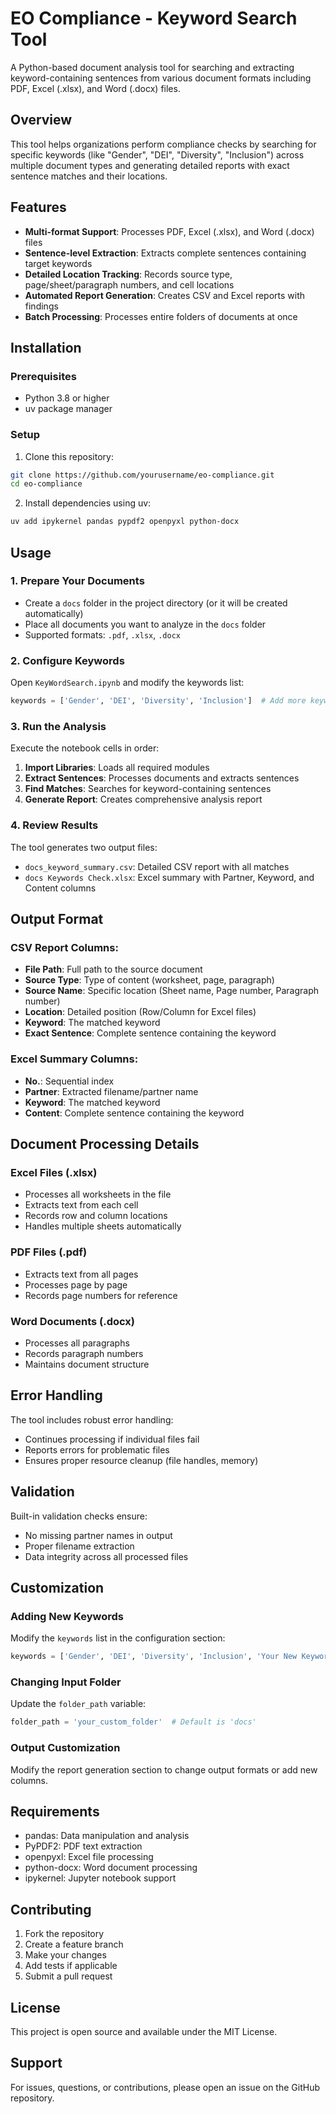 # EO Compliance - Keyword Search Tool

A Python-based document analysis tool for searching and extracting keyword-containing sentences from various document formats including PDF, Excel (.xlsx), and Word (.docx) files.

## Overview

This tool helps organizations perform compliance checks by searching for specific keywords (like "Gender", "DEI", "Diversity", "Inclusion") across multiple document types and generating detailed reports with exact sentence matches and their locations.

## Features

- **Multi-format Support**: Processes PDF, Excel (.xlsx), and Word (.docx) files
- **Sentence-level Extraction**: Extracts complete sentences containing target keywords
- **Detailed Location Tracking**: Records source type, page/sheet/paragraph numbers, and cell locations
- **Automated Report Generation**: Creates CSV and Excel reports with findings
- **Batch Processing**: Processes entire folders of documents at once

## Installation

### Prerequisites
- Python 3.8 or higher
- uv package manager

### Setup
1. Clone this repository:
```bash
git clone https://github.com/yourusername/eo-compliance.git
cd eo-compliance
```

2. Install dependencies using uv:
```bash
uv add ipykernel pandas pypdf2 openpyxl python-docx
```

## Usage

### 1. Prepare Your Documents
- Create a `docs` folder in the project directory (or it will be created automatically)
- Place all documents you want to analyze in the `docs` folder
- Supported formats: `.pdf`, `.xlsx`, `.docx`

### 2. Configure Keywords
Open `KeyWordSearch.ipynb` and modify the keywords list:
```python
keywords = ['Gender', 'DEI', 'Diversity', 'Inclusion']  # Add more keywords as needed
```

### 3. Run the Analysis
Execute the notebook cells in order:

1. **Import Libraries**: Loads all required modules
2. **Extract Sentences**: Processes documents and extracts sentences
3. **Find Matches**: Searches for keyword-containing sentences
4. **Generate Report**: Creates comprehensive analysis report

### 4. Review Results
The tool generates two output files:
- `docs_keyword_summary.csv`: Detailed CSV report with all matches
- `docs Keywords Check.xlsx`: Excel summary with Partner, Keyword, and Content columns

## Output Format

### CSV Report Columns:
- **File Path**: Full path to the source document
- **Source Type**: Type of content (worksheet, page, paragraph)
- **Source Name**: Specific location (Sheet name, Page number, Paragraph number)
- **Location**: Detailed position (Row/Column for Excel files)
- **Keyword**: The matched keyword
- **Exact Sentence**: Complete sentence containing the keyword

### Excel Summary Columns:
- **No.**: Sequential index
- **Partner**: Extracted filename/partner name
- **Keyword**: The matched keyword
- **Content**: Complete sentence containing the keyword

## Document Processing Details

### Excel Files (.xlsx)
- Processes all worksheets in the file
- Extracts text from each cell
- Records row and column locations
- Handles multiple sheets automatically

### PDF Files (.pdf)
- Extracts text from all pages
- Processes page by page
- Records page numbers for reference

### Word Documents (.docx)
- Processes all paragraphs
- Records paragraph numbers
- Maintains document structure

## Error Handling

The tool includes robust error handling:
- Continues processing if individual files fail
- Reports errors for problematic files
- Ensures proper resource cleanup (file handles, memory)

## Validation

Built-in validation checks ensure:
- No missing partner names in output
- Proper filename extraction
- Data integrity across all processed files

## Customization

### Adding New Keywords
Modify the `keywords` list in the configuration section:
```python
keywords = ['Gender', 'DEI', 'Diversity', 'Inclusion', 'Your New Keyword']
```

### Changing Input Folder
Update the `folder_path` variable:
```python
folder_path = 'your_custom_folder'  # Default is 'docs'
```

### Output Customization
Modify the report generation section to change output formats or add new columns.

## Requirements

- pandas: Data manipulation and analysis
- PyPDF2: PDF text extraction
- openpyxl: Excel file processing
- python-docx: Word document processing
- ipykernel: Jupyter notebook support

## Contributing

1. Fork the repository
2. Create a feature branch
3. Make your changes
4. Add tests if applicable
5. Submit a pull request

## License

This project is open source and available under the MIT License.

## Support

For issues, questions, or contributions, please open an issue on the GitHub repository.
